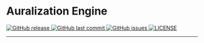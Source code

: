 # Auralization Engine

<p align="left">
  <a href="https://github.com/davircarvalho/Auralization_Engine/releases/" target="_blank">
    <img alt="GitHub release" src="https://img.shields.io/github/v/release/davircarvalho/Auralization_Engine?include_prereleases&style=flat-square">
  </a>

  <a href="https://github.com/davircarvalho/Auralization_Engine/commits/master" target="_blank">
    <img src="https://img.shields.io/github/last-commit/davircarvalho/Auralization_Engine?style=flat-square" alt="GitHub last commit">
  </a>

  <a href="https://github.com/davircarvalho/Auralization_Engine/issues" target="_blank">
    <img src="https://img.shields.io/github/issues/davircarvalho/Auralization_Engine?style=flat-square&color=red" alt="GitHub issues">
  </a>

  <a href="https://github.com/davircarvalho/Auralization_Engine/blob/master/LICENSE" target="_blank">
    <img alt="LICENSE" src="https://img.shields.io/github/license/davircarvalho/Auralization_Engine?style=flat-square&color=yellow">
  <a/>

</p>
<hr>




